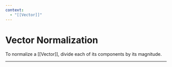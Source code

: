 ```yaml
---
context:
  - "[[Vector]]"
---
```


# Vector Normalization

To normalize a [[Vector]], divide each of its components by its magnitude.

---
